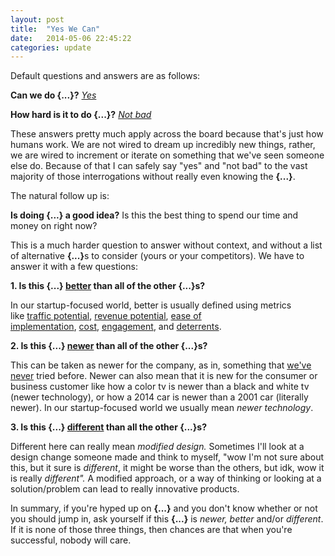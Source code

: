 ```yaml
---
layout: post
title:  "Yes We Can"
date:   2014-05-06 22:45:22
categories: update
---
```


<p>Default questions and answers are as follows:</p><p><b>Can we do {...}?</b>&nbsp;<i><u>Yes</u></i><br></p><p><i><b></b></i><b>How hard is it to do {...}?</b><i> <u>Not bad</u></i><br></p><p>These answers pretty much apply across the board because that's just how humans work. We are not wired to dream up incredibly new things, rather, we are wired to increment or iterate on something that we've seen someone else do. Because of that I can safely say "yes" and "not bad" to the vast majority of those interrogations without really even knowing the <b>{...}</b>.<i><br></i></p><p>The natural follow up is:</p><p><b>Is doing {...} a good idea?</b> Is this the best thing to spend our time and money on right now?</p><p>This is a much harder question to answer without context, and without a list of alternative&nbsp;<b>{...}</b>s to consider (yours or your competitors). We have to answer it with a few questions:&nbsp;</p><p><b>1. Is this {...} <u>better</u> than all of the other {...}s?</b><br></p><p>In our startup-focused world, better is usually defined using metrics like&nbsp;<u>traffic potential</u>,&nbsp;<u>revenue potential</u>,&nbsp;<u>ease of implementation</u>,&nbsp;<u>cost</u>,&nbsp;<u>engagement</u>, and&nbsp;<u>deterrents</u>.&nbsp;</p><p><b>2. Is this {...} <u>newer</u> than all of the other {...}s?</b><br></p><p>This can be taken as newer for the company, as in, something that <u>we've never</u> tried before. Newer can also mean that it is new for the consumer or business customer like how a color tv is newer than a black and white tv (newer technology), or how a 2014 car is newer than a 2001 car (literally newer). In our startup-focused world we usually mean&nbsp;<i>newer technology</i>.<b><br></b></p><p><b>3. Is this {...} <u>different</u> than all the other {...}s?</b><br></p><p><b></b>Different here can really mean&nbsp;<i>modified design.</i> Sometimes I'll look at a design change someone made and think to myself, "wow I'm not sure about this, but it sure is&nbsp;<i>different</i>, it might be worse than the others, but idk, wow it is really&nbsp;<i>different".&nbsp;</i>A modified approach, or a way of thinking or looking at a solution/problem can lead to really innovative products.<br></p><p>In summary, if you're hyped up on&nbsp;<b>{...}</b> and you don't know whether or not you should jump in, ask yourself if this&nbsp;<b>{...}</b> is&nbsp;<i>newer, better&nbsp;</i>and/or&nbsp;<i>different</i>. If it is none of those three things, then chances are that when you're successful, nobody will care.</p>